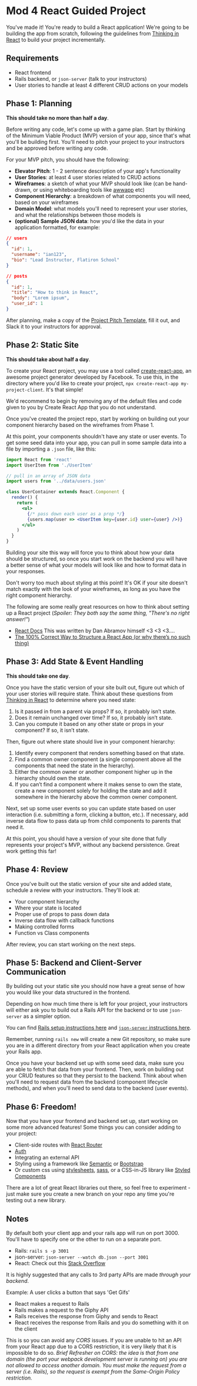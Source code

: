 # Mod 4 React Guided Project 

You've made it! You're ready to build a React application! We're going to be building the app from scratch, following the guidelines from [Thinking in React](https://reactjs.org/docs/thinking-in-react.html) to build your project incrementally.

## Requirements

- React frontend
- Rails backend, or `json-server` (talk to your instructors)
- User stories to handle at least 4 different CRUD actions on your models

## Phase 1: Planning

**This should take no more than half a day**.

Before writing any code, let's come up with a game plan. Start by thinking of the Minimum Viable Product (MVP) version of your app, since that's what you'll be building first. You'll need to pitch your project to your instructors and be approved before writing any code.

For your MVP pitch, you should have the following:

- **Elevator Pitch**: 1 - 2 sentence description of your app's functionality
- **User Stories**: at least 4 user stories related to CRUD actions
- **Wireframes**: a sketch of what your MVP should look like (can be hand-drawn, or using whiteboarding tools like [awwapp](https://awwapp.com/) etc)
- **Component Hierarchy**: a breakdown of what components you will need, based on your wireframes
- **Domain Model**: what models you'll need to represent your user stories, and what the relationships between those models is
- **(optional) Sample JSON data**: how you'd like the data in your application formatted, for example:

```json
// users
{
  "id": 1,
  "username": "ian123",
  "bio": "Lead Instructor, Flatiron School"
}

// posts
{
  "id": 1,
  "title": "How to think in React",
  "body": "Lorem ipsum",
  "user_id": 1
}
```

After planning, make a copy of the [Project Pitch Template](https://docs.google.com/document/d/1XBMoO3fDcF_c8tyQwUnOXWWrmnFg_tpP2i7o66dakFc/edit#), fill it out, and Slack it to your instructors for approval.

## Phase 2: Static Site

**This should take about half a day**.

To create your React project, you may use a tool called [create-react-app](https://github.com/facebookincubator/create-react-app), an awesome project generator developed by Facebook. To use this, in the directory where you'd like to create your project, `npx create-react-app my-project-client`. It's that simple!

We'd recommend to begin by removing any of the default files and code given to you by Create React App that you do not understand.

Once you've created the project repo, start by working on building out your component hierarchy based on the wireframes from Phase 1.

At this point, your components shouldn't have any state or user events. To get some seed data into your app, you can pull in some sample data into a file by importing a `.json` file, like this:

```jsx
import React from 'react'
import UserItem from './UserItem'

// pull in an array of JSON data
import users from '../data/users.json'

class UserContainer extends React.Component {
  render() {
    return (
      <ul>
        {/* pass down each user as a prop */}
        {users.map(user => <UserItem key={user.id} user={user} />)}
      </ul>
    )
  }
}
```

Building your site this way will force you to think about how your data should be structured, so once you start work on the backend you will have a better sense of what your models will look like and how to format data in your responses.

Don't worry too much about styling at this point! It's OK if your site doesn't match exactly with the look of your wireframes, as long as you have the right component hierarchy.

The following are some really great resources on how to think about setting up a React project (_Spoiler: They both say the same thing, "There's no right answer!"_)

* [React Docs](https://github.com/reactjs/reactjs.org/blob/71788c647daa07392a8156609fdbede8e9ed24f7/content/docs/faq-structure.md) This was written by Dan Abramov himself <3 <3 <3....
* [The 100% Correct Way to Structure a React App (or why there’s no such thing)](https://hackernoon.com/the-100-correct-way-to-structure-a-react-app-or-why-theres-no-such-thing-3ede534ef1ed)

## Phase 3: Add State & Event Handling

**This should take one day**.

Once you have the static version of your site built out, figure out which of your user stories will require state. Think about these questions from [Thinking in React](https://reactjs.org/docs/thinking-in-react.html) to determine where you need state:

1. Is it passed in from a parent via props? If so, it probably isn’t state.
2. Does it remain unchanged over time? If so, it probably isn’t state.
3. Can you compute it based on any other state or props in your component? If so, it isn’t state.

Then, figure out where state should live in your component hierarchy:

1. Identify every component that renders something based on that state.
2. Find a common owner component (a single component above all the components that need the state in the hierarchy).
3. Either the common owner or another component higher up in the hierarchy should own the state.
4. If you can’t find a component where it makes sense to own the state, create a new component solely for holding the state and add it somewhere in the hierarchy above the common owner component.

Next, set up some user events so you can update state based on user interaction (i.e. submitting a form, clicking a button, etc.). If necessary, add inverse data flow to pass data up from child components to parents that need it.

At this point, you should have a version of your site done that fully represents your project's MVP, without any backend persistence. Great work getting this far!

## Phase 4: Review

Once you've built out the static version of your site and added state, schedule a review with your instructors. They'll look at:

- Your component hierarchy
- Where your state is located
- Proper use of props to pass down data
- Inverse data flow with callback functions
- Making controlled forms
- Function vs Class components

After review, you can start working on the next steps.

## Phase 5: Backend and Client-Server Communication

By building out your static site you should now have a great sense of how you would like your data structured in the frontend.

Depending on how much time there is left for your project, your instructors will either ask you to build out a Rails API for the backend or to use `json-server` as a simpler option.

You can find [Rails setup instructions here](RAILS.md) and [`json-server` instructions here](JSON-SERVER.md).

Remember, running `rails new` will create a new Git repository, so make sure you are in a different directory from your React application when you create your Rails app.

Once you have your backend set up with some seed data, make sure you are able to fetch that data from your frontend. Then, work on building out your CRUD features so that they persist to the backend. Think about when you'll need to request data from the backend (component lifecycle methods), and when you'll need to send data to the backend (user events).

## Phase 6: Freedom!

Now that you have your frontend and backend set up, start working on some more advanced features! Some things you can consider adding to your project:

* Client-side routes with [React Router](https://reactrouter.com/web/guides/quick-start)
* [Auth](https://github.com/ihollander/rails-react-auth-lecture)
* Integrating an external API
* Styling using a framework like [Semantic](https://react.semantic-ui.com/) or [Bootstrap](https://react-bootstrap.github.io/)
* Or custom css using [stylesheets](https://create-react-app.dev/docs/adding-a-stylesheet), [sass](https://create-react-app.dev/docs/adding-a-sass-stylesheet), or a CSS-in-JS library like [Styled Components](https://styled-components.com/)

There are a lot of great React libraries out there, so feel free to experiment - just make sure you create a new branch on your repo any time you're testing out a new library.

## Notes

By default both your client app and your rails app will run on port 3000. You'll have to specify one or the other to run on a separate port.

* Rails: `rails s -p 3001`
* json-server: `json-server --watch db.json --port 3001`
* React: Check out this [Stack Overflow](https://stackoverflow.com/a/50869504)

It is highly suggested that any calls to 3rd party APIs are made _through your backend_.

Example: A user clicks a button that says 'Get Gifs'
* React makes a request to Rails
* Rails makes a request to the Giphy API
* Rails receives the response from Giphy and sends to React
* React receives the response from Rails and you do something with it on the client

This is so you can avoid any *CORS* issues. If you are unable to hit an API from your React app due to a CORS restriction, it is very likely that it is impossible to do so. _Brief Refresher on CORS: the idea is that from one domain (the port your webpack development server is running on) you are not allowed to access another domain.  You must make the request from a server (i.e. Rails), so the request is exempt from the Same-Origin Policy restriction._
